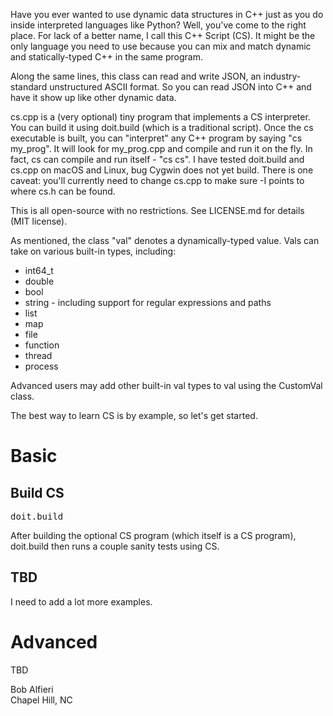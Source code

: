 <p>
Have you ever wanted to use dynamic data structures in C++ just as you
do inside interpreted languages like Python? Well, you've come to the right place.
For lack of a better name, I call this C++ Script (CS). It might be the
only language you need to use because you can mix and match
dynamic and statically-typed C++ in the same program. 

<p>
Along the same lines, this class can read and write JSON, an industry-standard
unstructured ASCII format. So you can read JSON into C++ and have it show
up like other dynamic data. 

<p>
cs.cpp is a (very optional) tiny program that implements a CS interpreter. You can build it using doit.build (which is a traditional script).
Once the cs executable is built, you can "interpret" any C++ program by saying "cs my_prog". It will look for my_prog.cpp and compile and
run it on the fly. In fact, cs can compile and run itself - "cs cs". I have tested doit.build and cs.cpp on macOS and Linux, bug Cygwin does
not yet build. There is one caveat: you'll currently need to change cs.cpp to make sure -I<path> points to where cs.h can be found.

<p>
This is all open-source with no restrictions. See LICENSE.md for details (MIT license).
</p>

<p>
As mentioned, the class "val" denotes a dynamically-typed value.  Vals can take on 
various built-in types, including:</p>
<ul>
<li>int64_t
<li>double 
<li>bool
<li>string - including support for regular expressions and paths
<li>list
<li>map
<li>file
<li>function
<li>thread
<li>process
</ul>

<p>
Advanced users may add other built-in val types to val using the CustomVal class.
</p>

<p>
The best way to learn CS is by example, so let's get started.
</p>

<h1>Basic</h1>

<h2>Build CS</h2>

<pre>
doit.build
</pre>

<p>
After building the optional CS program (which itself is a CS program), doit.build then runs a couple sanity tests using CS.</p>
</p>

<h2>TBD</h2>

I need to add a lot more examples.

<h1>Advanced</h1>

TBD

<p>
Bob Alfieri<br>
Chapel Hill, NC
</p>
